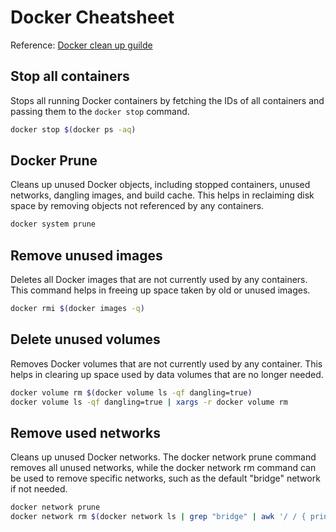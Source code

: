 # Docker Cheatsheet

Reference: [Docker clean up guilde](https://gist.github.com/bastman/5b57ddb3c11942094f8d0a97d461b430)

## Stop all containers

Stops all running Docker containers by fetching the IDs of all containers and passing them to the `docker stop` command.

```bash
docker stop $(docker ps -aq)
```
## Docker Prune

Cleans up unused Docker objects, including stopped containers, unused networks, dangling images, and build cache. This helps in reclaiming disk space by removing objects not referenced by any containers.

```bash
docker system prune
```
## Remove unused images

Deletes all Docker images that are not currently used by any containers. This command helps in freeing up space taken by old or unused images.

```bash
docker rmi $(docker images -q)
```

## Delete unused volumes

Removes Docker volumes that are not currently used by any container. This helps in clearing up space used by data volumes that are no longer needed.

```bash
docker volume rm $(docker volume ls -qf dangling=true)
docker volume ls -qf dangling=true | xargs -r docker volume rm
```

## Remove used networks

Cleans up unused Docker networks. The docker network prune command removes all unused networks, while the docker network rm command can be used to remove specific networks, such as the default "bridge" network if not needed.

```bash
docker network prune
docker network rm $(docker network ls | grep "bridge" | awk '/ / { print $1 }')
```
